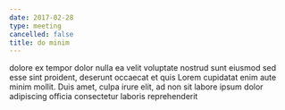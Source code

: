 ```yaml
---
date: 2017-02-28
type: meeting
cancelled: false
title: do minim
---
```

dolore ex tempor dolor nulla ea velit voluptate nostrud sunt eiusmod sed esse sint proident, deserunt occaecat et quis Lorem cupidatat enim aute minim mollit. Duis amet, culpa irure elit, ad non sit labore ipsum dolor adipiscing officia consectetur laboris reprehenderit